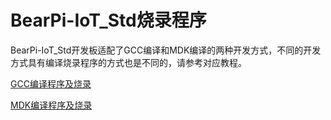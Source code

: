 # BearPi-IoT_Std烧录程序

BearPi-IoT_Std开发板适配了GCC编译和MDK编译的两种开发方式，不同的开发方式具有编译烧录程序的方式也是不同的，请参考对应教程。

[GCC编译程序及烧录](GCC编译代码及烧录.md)

[MDK编译程序及烧录](MDK编译代码及烧录.md)


